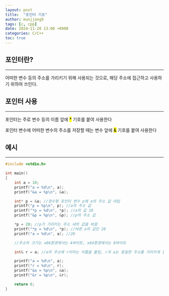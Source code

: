 ```yaml
---
layout: post
title:  "포인터 기초"
author: munjjang9
tags: [c, cpp]
date: 2024-11-28 13:00 +0900
categories: C/C++
toc: true
---
```

## 포인터란?
---
어떠한 변수 등의 주소를 가리키기 위해 사용되는 것으로, 해당 주소에 접근하고 사용하기 위하여 쓰인다.

## 포인터 사용
---
포인터는 주로 변수 등의 이름 앞에 <mark>*</mark> 기호를 붙여 사용한다

포인터 변수에 어떠한 변수의 주소를 저장할 때는 변수 앞에 <mark>&</mark> 기호를 붙여 사용한다

## 예시
---
```C++
#include <stdio.h>

int main()
{
	int a = 10;
	printf("a = %d\n", a);
	printf("&a = %p\n", &a);

	int* p = &a; //정수형 포인터 변수 p에 a의 주소 값 대입
	printf("p = %p\n", p); //a의 주소 값
	printf("*p = %d\n", *p); //a의 값 10
	printf("&p = %p\n", &p); //p의 주소 값

	*p = 20; //p가 가리키는 주소 내의 값을 바꿈
	printf("*p = %d\n", *p); //바뀐 a의 값인 20
	printf("a = %d\n", a); //20

	//주소의 크기는 x86환경에서는 4바이트, x64환경에서는 8바이트

	int& r = a; //a의 주소에 r이라는 이름을 붙임, r과 a는 동일한 주소를 가리키게 됨

	printf("a = %d\n", a);
	printf("r = %d\n", r);
	printf("&a = %p\n", &a);
	printf("&r = %p\n", &r);

	return 0;
}
```
